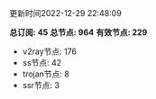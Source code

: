 更新时间2022-12-29 22:48:09

**总订阅: 45**
**总节点: 964**
**有效节点: 229**
- v2ray节点: 176
- ss节点: 42
- trojan节点: 8
- ssr节点: 3
